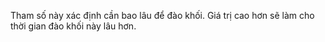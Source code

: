 Tham số này xác định cần bao lâu để đào khối. Giá trị cao hơn sẽ làm cho thời gian đào khối này lâu hơn.